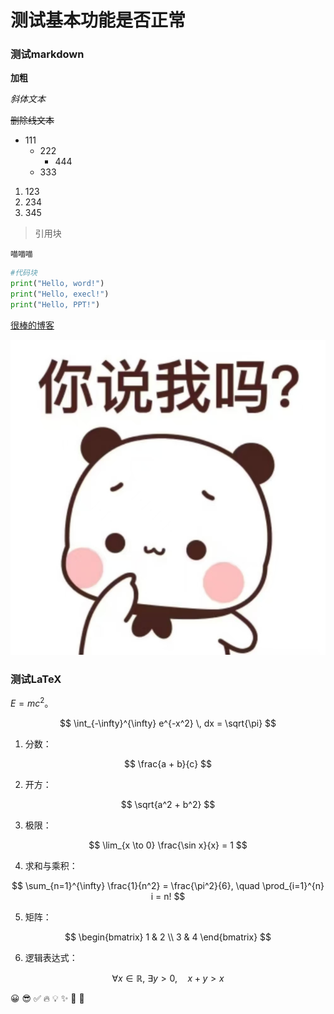 # 测试基本功能是否正常

### 测试markdown

**加粗**

*斜体文本*

~~删除线文本~~

- 111
  - 222
    - 444
  - 333

1. 123
2. 234
3. 345

> 引用块

`喵喵喵`


```py
#代码块
print("Hello, word!")
print("Hello, execl!")
print("Hello, PPT!")
```

[很棒的博客](https://coperlm.github.io/)

![所以图片如何表示](.\index\你说我吗.jpg)

### 测试LaTeX

 $E = mc^2$。

$$
\int_{-\infty}^{\infty} e^{-x^2} \, dx = \sqrt{\pi}
$$

1. 分数：

$$
\frac{a + b}{c}
$$

2. 开方：

$$
\sqrt{a^2 + b^2}
$$

3. 极限：

$$
\lim_{x \to 0} \frac{\sin x}{x} = 1
$$

4. 求和与乘积：

$$
\sum_{n=1}^{\infty} \frac{1}{n^2} = \frac{\pi^2}{6}, \quad \prod_{i=1}^{n} i = n!
$$

5. 矩阵：

$$
\begin{bmatrix}
1 & 2 \\
3 & 4
\end{bmatrix}
$$

6. 逻辑表达式：

$$
\forall x \in \mathbb{R},\ \exists y > 0,\quad x + y > x
$$

😀 😎 ✅ 🔥 💡 ✨ 🧠 🐍